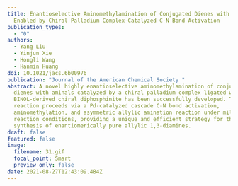 ```yaml
---
title: Enantioselective Aminomethylamination of Conjugated Dienes with Aminals
  Enabled by Chiral Palladium Complex-Catalyzed C-N Bond Activation
publication_types:
  - "0"
authors:
  - Yang Liu
  - Yinjun Xie
  - Hongli Wang
  - Hanmin Huang
doi: 10.1021/jacs.6b00976
publication: "Journal of the American Chemical Society "
abstract: A novel highly enantioselective aminomethylamination of conjugated
  dienes with aminals catalyzed by a chiral palladium complex ligated with
  BINOL-derived chiral diphosphinite has been successfully developed. This
  reaction proceeds via a Pd-catalyzed cascade C-N bond activation,
  aminomethylation, and asymmetric allylic amination reaction under mild
  reaction conditions, providing a unique and efficient strategy for the
  synthesis of enantiomerically pure allylic 1,3-diamines.
draft: false
featured: false
image:
  filename: 31.gif
  focal_point: Smart
  preview_only: false
date: 2021-08-27T12:43:09.484Z
---
```

